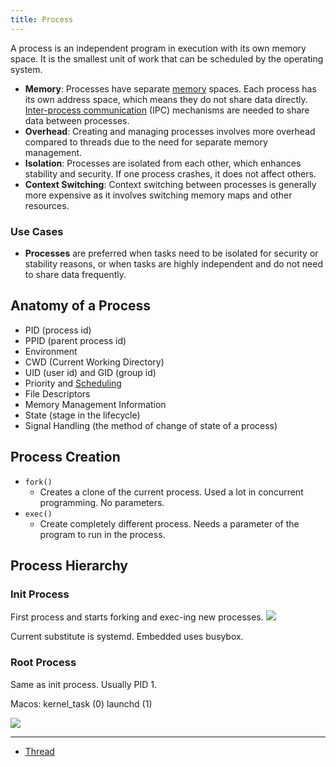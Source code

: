 ```yaml
---
title: Process
---
```


A process is an independent program in execution with its own memory space. It is the smallest unit of work that can be scheduled by the operating system.
-   **Memory**: Processes have separate [memory](/computer-architecture-network-technology-and-operating-systems/architecture/memory) spaces. Each process has its own address space, which means they do not share data directly. [Inter-process communication](/computer-architecture-network-technology-and-operating-systems/operating-systems/inter-process-communication) (IPC) mechanisms are needed to share data between processes.
-   **Overhead**: Creating and managing processes involves more overhead compared to threads due to the need for separate memory management.
-   **Isolation**: Processes are isolated from each other, which enhances stability and security. If one process crashes, it does not affect others.
-   **Context Switching**: Context switching between processes is generally more expensive as it involves switching memory maps and other resources.
### Use Cases
-   **Processes** are preferred when tasks need to be isolated for security or stability reasons, or when tasks are highly independent and do not need to share data frequently.

## Anatomy of a Process
- PID (process id)
- PPID (parent process id)
- Environment
- CWD (Current Working Directory)
- UID (user id) and GID (group id)
- Priority and [Scheduling](/computer-architecture-network-technology-and-operating-systems/operating-systems/scheduling)
- File Descriptors 
- Memory Management Information
- State (stage in the lifecycle)
- Signal Handling (the method of change of state of a process)

## Process Creation
- `fork()`
	- Creates a clone of the current process. Used a lot in concurrent programming. No parameters.
- `exec()`
	- Create completely different process. Needs a parameter of the program to run in the process.
## Process Hierarchy
### Init Process
First process and starts forking and exec-ing new processes.
![](../attachments/cleanshot-2025-02-21-at-1532182x.png)

Current substitute is systemd. Embedded uses busybox.

### Root Process
Same as init process. Usually PID 1.

Macos: kernel_task (0)
launchd (1)

![](../attachments/cleanshot-2025-02-21-at-1533072x.png)



---
- [Thread](/computer-architecture-network-technology-and-operating-systems/operating-systems/thread)